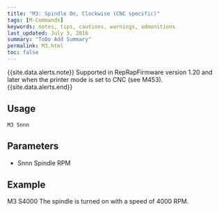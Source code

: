 ```yaml
---
title: "M3: Spindle On, Clockwise (CNC specific)" 
tags: [M-Commands]
keywords: notes, tips, cautions, warnings, admonitions
last_updated: July 3, 2016
summary: "ToDo Add Summary"
permalink: M3.html
toc: false
---
```


{{site.data.alerts.note}}
Supported in RepRapFirmware version 1.20 and later when the printer mode is set to CNC (see M453).
{{site.data.alerts.end}}


## Usage ##
```
M3 Snnn
```


## Parameters ##

+ Snnn Spindle RPM

## Example ##

M3 S4000
The spindle is turned on with a speed of 4000 RPM.
